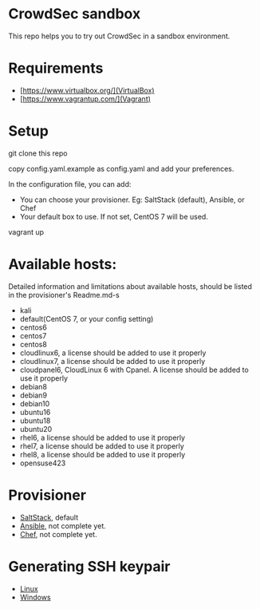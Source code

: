 # CrowdSec sandbox 

This repo helps you to try out CrowdSec in a sandbox environment.

# Requirements

- [https://www.virtualbox.org/](VirtualBox)
- [https://www.vagrantup.com/](Vagrant)

# Setup

git clone this repo

copy config.yaml.example as config.yaml and add your preferences.

In the configuration file, you can add:

- You can choose your provisioner. Eg: SaltStack (default), Ansible, or Chef
- Your default box to use. If not set, CentOS 7 will be used.

vagrant up

# Available hosts:

Detailed information and limitations about available hosts, should be listed in the provisioner's Readme.md-s

- kali
- default(CentOS 7, or your config setting)
- centos6
- centos7
- centos8
- cloudlinux6, a license should be added to use it properly
- cloudlinux7, a license should be added to use it properly
- cloudpanel6, CloudLinux 6 with Cpanel. A license should be added to use it properly
- debian8
- debian9
- debian10
- ubuntu16
- ubuntu18
- ubuntu20
- rhel6, a license should be added to use it properly
- rhel7, a license should be added to use it properly
- rhel8, a license should be added to use it properly
- opensuse423

# Provisioner

- [SaltStack](./provision/salt/Readme.md), default
- [Ansible](./provision/ansible/Readme.md), not complete yet.
- [Chef](./provision/chef/Readme.md), not complete yet.

# Generating SSH keypair

- [Linux](https://www.ssh.com/ssh/keygen/)
- [Windows](https://ubuntu.com/tutorials/ssh-keygen-on-windows)
